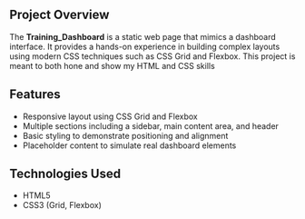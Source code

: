 ## Project Overview

The **Training_Dashboard** is a static web page that mimics a dashboard interface. It provides a hands-on experience in building complex layouts using modern CSS techniques such as CSS Grid and Flexbox. This project is meant to both hone and show my HTML and CSS skills 

## Features

- Responsive layout using CSS Grid and Flexbox
- Multiple sections including a sidebar, main content area, and header
- Basic styling to demonstrate positioning and alignment
- Placeholder content to simulate real dashboard elements

## Technologies Used

- HTML5
- CSS3 (Grid, Flexbox)
